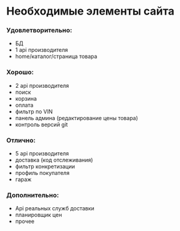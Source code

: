 # Необходимые элементы сайта

### Удовлетворительно:
  - БД
  - 1 api производителя
  - home/каталог/страница товара
### Хорошо:
  - 2 api производителя
  - поиск
  - корзина
  - оплата
  - фильтр по VIN
  - панель админа (редактирование цены товара)
  - контроль версий git
### Отлично:
  - 5 api производителя
  - доставка (код отслеживания)
  - фильтр конкретизации
  - профиль покупателя
  - гараж

### Дополнительно:
  - Api реальных служб доставки
  - планировщик цен
  - прочее
